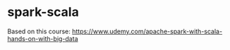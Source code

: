 # spark-scala
Based on this course: https://www.udemy.com/apache-spark-with-scala-hands-on-with-big-data
